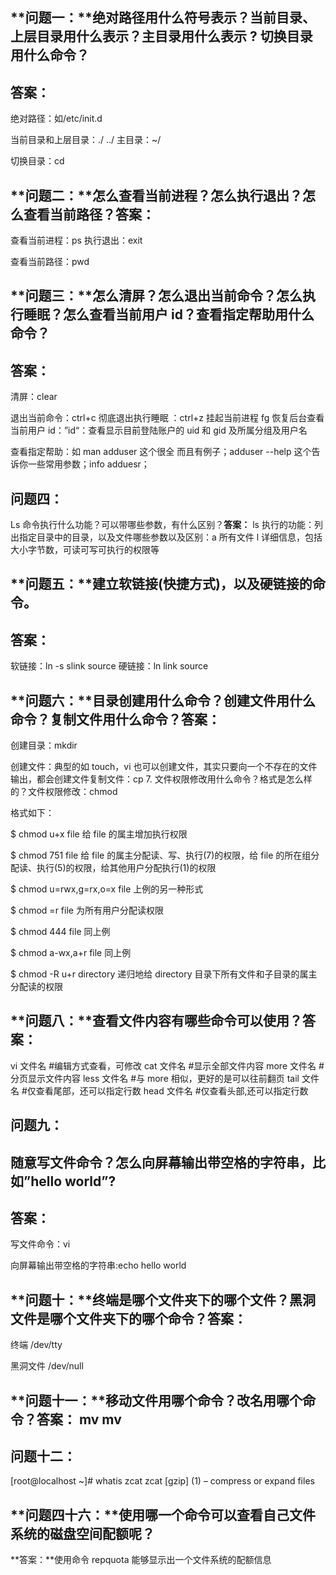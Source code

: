 ## **问题一：**绝对路径用什么符号表示？当前目录、上层目录用什么表示？主目录用什么表示 ? 切换目录用什么命令？

## 答案：

绝对路径：如/etc/init.d

当前目录和上层目录：./ ../ 主目录：~/

切换目录：cd

## **问题二：**怎么查看当前进程？怎么执行退出？怎么查看当前路径？**答案：**

查看当前进程：ps 执行退出：exit

查看当前路径：pwd

## **问题三：**怎么清屏？怎么退出当前命令？怎么执行睡眠？怎么查看当前用户 id？查看指定帮助用什么命令？

## **答案：**

清屏：clear

退出当前命令：ctrl+c 彻底退出执行睡眠 ：ctrl+z 挂起当前进程 fg 恢复后台查看当前用户 id：”id“：查看显示目前登陆账户的 uid 和 gid 及所属分组及用户名

查看指定帮助：如 man adduser 这个很全 而且有例子；adduser --help 这个告诉你一些常用参数；info adduesr；

## 问题四：

Ls 命令执行什么功能？可以带哪些参数，有什么区别？**答案：** ls 执行的功能：列出指定目录中的目录，以及文件哪些参数以及区别：a 所有文件 l 详细信息，包括大小字节数，可读可写可执行的权限等

## **问题五：**建立软链接(快捷方式)，以及硬链接的命令。

## 答案：

软链接：ln -s slink source 硬链接：ln link source

## **问题六：**目录创建用什么命令？创建文件用什么命令？复制文件用什么命令？**答案：**

创建目录：mkdir

创建文件：典型的如 touch，vi 也可以创建文件，其实只要向一个不存在的文件输出，都会创建文件复制文件：cp 7. 文件权限修改用什么命令？格式是怎么样的？文件权限修改：chmod

格式如下：

$ chmod u+x file 给 file 的属主增加执行权限

$ chmod 751 file 给 file 的属主分配读、写、执行(7)的权限，给 file 的所在组分配读、执行(5)的权限，给其他用户分配执行(1)的权限

$ chmod u=rwx,g=rx,o=x file 上例的另一种形式

$ chmod =r file 为所有用户分配读权限

$ chmod 444 file 同上例

$ chmod a-wx,a+r file 同上例

$ chmod -R u+r directory 递归地给 directory 目录下所有文件和子目录的属主分配读的权限

## **问题八：**查看文件内容有哪些命令可以使用？**答案：**

vi 文件名 #编辑方式查看，可修改 cat 文件名 #显示全部文件内容 more 文件名 #分页显示文件内容 less 文件名 #与 more 相似，更好的是可以往前翻页 tail 文件名 #仅查看尾部，还可以指定行数 head 文件名 #仅查看头部,还可以指定行数

## **问题九：**

## 随意写文件命令？怎么向屏幕输出带空格的字符串，比如”hello world”?

## 答案：

写文件命令：vi

向屏幕输出带空格的字符串:echo hello world

## **问题十：**终端是哪个文件夹下的哪个文件？黑洞文件是哪个文件夹下的哪个命令？**答案：**

终端 /dev/tty

黑洞文件 /dev/null

## **问题十一：**移动文件用哪个命令？改名用哪个命令？**答案：** mv mv

## 问题十二：

[root@localhost ~]# whatis zcat zcat [gzip] (1) – compress or expand files

## **问题四十六：**使用哪一个命令可以查看自己文件系统的磁盘空间配额呢？

**答案：**使用命令 repquota 能够显示出一个文件系统的配额信息